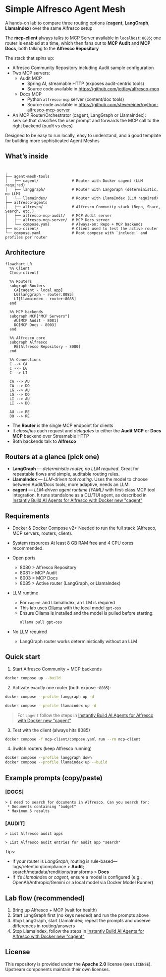 # Simple Alfresco Agent Mesh

A hands-on lab to compare three routing options (**cagent**, **LangGraph**, **LlamaIndex**) over the same Alfresco setup

The **mcp-client** always talks to MCP Server available in `localhost:8085`; one router is enabled at a time, which then fans out to **MCP Audit** and **MCP Docs**, both talking to the **Alfresco Repository**

The stack that spins up:

* Alfresco Community Repository including Audit sample configuration
* Two MCP servers:
  * Audit MCP
    * Spring AI, streamable HTTP (exposes audit-centric tools)
    * Source code available in https://github.com/jottley/alfresco-mcp
  * Docs MCP
    * Python `alfresco-mcp` server (content/doc tools)
    * Source code available in https://github.com/stevereiner/python-alfresco-mcp-server
* An MCP Router/Orchestrator (cagent, LangGraph or LlamaIndex): service that classifies the user prompt and forwards the MCP call to the right backend (*audit* vs *docs*)

Designed to be easy to run locally, easy to understand, and a good template for building more sophisticated Agent Meshes


## What’s inside

```

.
├── agent-mesh-tools
│   ├── cagent/               # Router with Docker cagent (LLM required)
│   ├── langgraph/            # Router with LangGraph (deterministic, no LLM)
│   └── llamaindex/           # Router with LlamaIndex (LLM required)
├── alfresco-agents
│   ├── alfresco/             # Alfresco Community stack (Repo, Share, Search, etc.)
│   ├── alfresco-mcp-audit/   # MCP Audit server
│   ├── alfresco-mcp-server/  # MCP Docs server
│   └── compose.yaml          # Always-on: Repo + MCP backends
├── mcp-client/               # Client used to test the active router
└── compose.yaml              # Root compose with `include:` and profiles per router

````

## Architecture

```mermaid
flowchart LR
  %% Client
  C[mcp-client]

  %% Routers
  subgraph Routers
    CA[cagent - local app]
    LG[langgraph - router:8085]
    LI[llamaindex - router:8085]
  end

  %% MCP backends
  subgraph MCP["MCP Servers"]
    AU[MCP Audit - 8081]
    DO[MCP Docs - 8003]
  end

  %% Alfresco core
  subgraph Alfresco
    RE[Alfresco Repository - 8080]
  end

  %% Connections
  C --> CA
  C --> LG
  C --> LI

  CA --> AU
  CA --> DO
  LG --> AU
  LG --> DO
  LI --> AU
  LI --> DO

  AU --> RE
  DO --> RE
````

* The **Router** is the single MCP endpoint for clients
* It *classifies* each request and *delegates* to either the **Audit MCP** or **Docs MCP** backend over Streamable HTTP
* Both backends talk to **Alfresco**

## Routers at a glance (pick one)

* **LangGraph** — *deterministic router, no LLM required*. Great for repeatable flows and simple, auditable routing rules.
* **LlamaIndex** — *LLM-driven tool routing*. Uses the model to choose between Audit/Docs tools; more adaptive, needs an LLM.
* **cagent** — *LLM-driven agent runtime (YAML)* with first-class MCP tool integration. It runs standalone as a CLI/TUI agent, as described in [Instantly Build AI Agents for Alfresco with Docker new "cagent"](https://connect.hyland.com/t5/alfresco-blog/instantly-build-ai-agents-for-alfresco-with-docker-new-quot/ba-p/492609)

## Requirements

- Docker & Docker Compose v2+
  Needed to run the full stack (Alfresco, MCP servers, routers, client).

- System resources
  At least 8 GB RAM free and 4 CPU cores recommended.

- Open ports
  - 8080 > Alfresco Repository  
  - 8081 > MCP Audit  
  - 8003 > MCP Docs  
  - 8085 > Active router (LangGraph, or LlamaIndex)

- LLM runtime
  - For `cagent` and LlamaIndex, an LLM is required
  - This lab uses [Ollama](https://ollama.ai/) with the local model `gpt-oss`
  - Ensure Ollama is installed and the model is pulled before starting:
    ```bash
    ollama pull gpt-oss
    ```

- No LLM required
  - LangGraph router works deterministically without an LLM

## Quick start

1. Start Alfresco Community + MCP backends

```bash
docker compose up --build
```

2. Activate exactly one router (both expose `:8085`):

```bash
docker compose --profile langgraph up -d
```

```bash
docker compose --profile llamaindex up -d
```

> For `cagent` follow the steps in [Instantly Build AI Agents for Alfresco with Docker new "cagent"](https://connect.hyland.com/t5/alfresco-blog/instantly-build-ai-agents-for-alfresco-with-docker-new-quot/ba-p/492609)

3. Test with the client (always hits 8085)

```bash
docker compose -f mcp-client/compose.yaml run --rm mcp-client
```

4. Switch routers (keep Alfresco running)

```bash
docker compose --profile langgraph down
docker compose --profile llamaindex up --build
```

## Example prompts (copy/paste)

### \[DOCS]

```
> I need to search for documents in Alfresco. Can you search for:
 * Documents containing "budget"
 * Maximum 5 results
```

### \[AUDIT]

```
> List Alfresco audit apps
```

```
> List Alfresco audit entries for audit app "search"
```

Tips:

* If your router is *LangGraph*, routing is rule-based—logs/retention/compliance > **Audit**; search/metadata/renditions/transforms > **Docs**
* If it’s *LlamaIndex* or *cagent*, ensure a model is configured (e.g., OpenAI/Anthropic/Gemini or a local model via Docker Model Runner)

## Lab flow (recommended)

1. Bring up Alfresco + MCP (wait for health)
2. Start LangGraph first (no keys needed) and run the prompts above
3. Stop LangGraph, start LlamaIndex; repeat the prompts and observe differences in routing/answers
4. Stop LlamaIndex, follow the steps in [Instantly Build AI Agents for Alfresco with Docker new "cagent"](https://connect.hyland.com/t5/alfresco-blog/instantly-build-ai-agents-for-alfresco-with-docker-new-quot/ba-p/492609)


## License

This repository is provided under the **Apache 2.0** license (see `LICENSE`).
Upstream components maintain their own licenses.